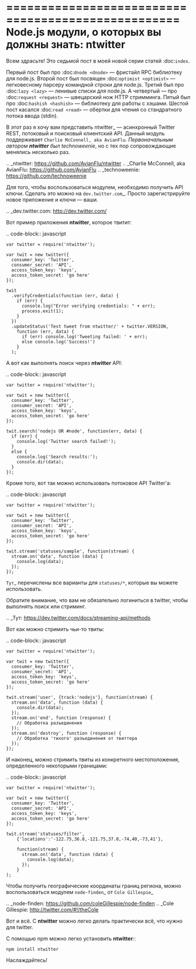 ===================================================
Node.js модули, о которых вы должны знать: ntwitter
===================================================

Всем здрасьте! Это седьмой пост в моей новой серии статей :doc:`index`.

Первый пост был про :doc:`dnode <dnode>` — фристайл RPC библиотеку для
node.js. Второй пост был посвящен :doc:`optimist <optimist>` — легковесному
парсеру командной строки для node.js. Третий был про :doc:`lazy <lazy>` —
ленивые списки для node.js. А четвертый — про :doc:`request <request>` —
швецарский нож HTTP стримминга. Пятый был про :doc:`hashish <hashish>` —
библиотеку для работы с хэшами. Шестой пост касался :doc:`read <read>` —
обертки для чтения со стандратного потока ввода (stdin).

В этот раз я хочу вам представить ntwitter_ — асинхронный Twitter REST,
потоковый и поисковый клиентский API. Данный модуль поддерживает­
`Charlie McConnell, aka AvianFlu`_. Первоначальным автором **ntwitter**
был technoweenie_, но с тех пор сопровождающие менялись несколько раз.

.. _ntwitter: https://github.com/AvianFlu/ntwitter
.. _Charlie McConnell, aka AvianFlu: https://github.com/AvianFlu
.. _technoweenie: https://github.com/technoweenie

Для того, чтобы воспользоваться модулем, необходимо получить API ключи.
Сделать это можно на `dev.twitter.com`_. Просто зарегистрируйте новое
приложение и ключи — ваши.

.. _dev.twitter.com: http://dev.twitter.com/

Вот пример приложения **ntwitter**, которое твитит:

.. code-block:: javascript

    var twitter = require('ntwitter');

    var twit = new twitter({
      consumer_key: 'Twitter',
      consumer_secret: 'API',
      access_token_key: 'keys',
      access_token_secret: 'go here'
    });

    twit
      .verifyCredentials(function (err, data) {
        if (err) {
          console.log("Error verifying credentials: " + err);
          process.exit(1);
        }
      })
      .updateStatus('Test tweet from ntwitter/' + twitter.VERSION,
        function (err, data) {
          if (err) console.log('Tweeting failed: ' + err);
          else console.log('Success!')
        }
      );

А вот как выполнять поиск через **ntwitter** API:

.. code-block:: javascript

    var twitter = require('ntwitter');

    var twit = new twitter({
      consumer_key: 'Twitter',
      consumer_secret: 'API',
      access_token_key: 'keys',
      access_token_secret: 'go here'
    });

    twit.search('nodejs OR #node', function(err, data) {
      if (err) {
        console.log('Twitter search failed!');
      }
      else {
        console.log('Search results:');
        console.dir(data);
      }
    });

Кроме того, вот так можно использовать потоковое API Twitter'a:

.. code-block:: javascript

    var twitter = require('ntwitter');

    var twit = new twitter({
      consumer_key: 'Twitter',
      consumer_secret: 'API',
      access_token_key: 'keys',
      access_token_secret: 'go here'
    });

    twit.stream('statuses/sample', function(stream) {
      stream.on('data', function (data) {
        console.log(data);
      });
    });

`Тут`_ перечислены все варианты для ``statuses/*``, которые вы
можете использовать.

Обратите внимание, что вам не обязательно логиниться в twitter,
чтобы выполнять поиск или стриминг.

.. _Тут: https://dev.twitter.com/docs/streaming-api/methods

Вот как можно стримить чьи-то твиты:

.. code-block:: javascript

    var twitter = require('ntwitter');

    var twit = new twitter({
      consumer_key: 'Twitter',
      consumer_secret: 'API',
      access_token_key: 'keys',
      access_token_secret: 'go here'
    });

    twit.stream('user', {track:'nodejs'}, function(stream) {
      stream.on('data', function (data) {
        console.dir(data);
      });
      stream.on('end', function (response) {
        // Обработка разъединения
      });
      stream.on('destroy', function (response) {
        // Обработка 'тихого' разъединения от твиттера
      });
    });

И наконец, можно стримить твиты из конкретного местоположения, определенного
некоторыми границами:

.. code-block:: javascript

    var twitter = require('ntwitter');

    var twit = new twitter({
      consumer_key: 'Twitter',
      consumer_secret: 'API',
      access_token_key: 'keys',
      access_token_secret: 'go here'
    });

    twit.stream('statuses/filter',
        {'locations':'-122.75,36.8,-121.75,37.8,-74,40,-73,41'},

        function(stream) {
          stream.on('data', function (data) {
            console.log(data);
          });
        }
    );

Чтобы получить географические координаты границ региона, можно воспользоваться
модулем `node-finden`_ от `Cole Gillespie`_

.. _node-finden: https://github.com/coleGillespie/node-finden
.. _Cole Gillespie: http://twitter.com/#!/theCole

Вот и всё. С **ntwitter** можно легко делать практически всё, что нужно для
twitter.

С помощью npm можно легко установить **ntwitter**::

    npm install ntwitter

Наслаждайтесь!
